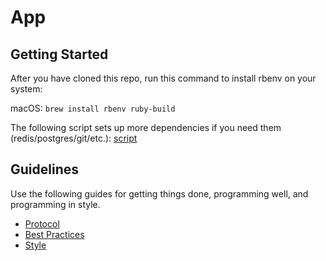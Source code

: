 # App

## Getting Started

After you have cloned this repo, run this command to install rbenv on your system:

macOS: `brew install rbenv ruby-build`

The following script sets up more dependencies if you need them (redis/postgres/git/etc.):
[script]

[script]: https://github.com/thoughtbot/laptop

## Guidelines

Use the following guides for getting things done, programming well, and
programming in style.

* [Protocol](http://github.com/thoughtbot/guides/blob/master/protocol)
* [Best Practices](http://github.com/thoughtbot/guides/blob/master/best-practices)
* [Style](http://github.com/thoughtbot/guides/blob/master/style)
